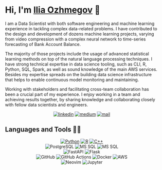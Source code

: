 
# Hi, I'm [Ilia Ozhmegov](https://www.linkedin.com/in/ilia-ozhmegov/) 👋

I am a Data Scientist with both software engineering and machine learning experience in tackling complex data-related problems. I have contributed to the design and development of dozens machine learning projects, varying from video compression with a complex neural network to time-series forecasting of Bank Account Balance. 

The majority of those projects include the usage of advanced statistical learning methods on top of the natural language processing techniques. I have strong technical expertise in data science tooling, such as CLI, R, Python, SQL, Spark, as well as sound knowledge of the main AWS services. Besides my expertise spreads on the building data science infrastructure that helps to enable continuous model monitoring and maintaining.

Working with stakeholders and facilitating cross-team collaboration has been a crucial part of my experience. I enjoy working in a team and achieving results together, by sharing knowledge and collaborating closely with fellow data scientists and engineers.

<p align="center">
  <a href="https://www.linkedin.com/in/ilia-ozhmegov/"><img alt="linkedin" src="https://img.shields.io/badge/-ilia.ozhmegov-000000?style=flat-square&logo=Linkedin&logoColor=white"></a>
  <a href="https://medium.com/@ilia.ozhmegov"><img alt="medium" src="https://img.shields.io/badge/-@ilia.ozhmegov-000000?style=flat-square&labelColor=000000&logo=Medium"></a>
  <a href="mailto:ilia.Ozhmegov@gmail.com"><img alt="mail" src="https://img.shields.io/badge/-ilia.ozhmegov@gmail.com-000000?style=flat-square&logo=Gmail&logoColor=white"></a>
</p>

## Languages and Tools 👨‍💻 
<!--- Languages --->
<p align="center">
    <a href="https://github.com/iliaozhmegov?tab=repositories&language=python" target="_blank"><img alt="Python" src="https://img.shields.io/badge/-python-3776AB?style=flat-square&logo=Python&logoColor=white"></a>
    <a href="https://github.com/iliaozhmegov?tab=repositories&language=r" target="_blank"><img alt="R" src="https://img.shields.io/badge/-R-276DC3?style=flat-square&logo=R&logoColor=white"></a>
    <a href="https://github.com/iliaozhmegov?tab=repositories&language=c%2B%2B" target="_blank"><img alt="C++" src="https://img.shields.io/badge/-C%2B%2B-00599C?style=flat-square&logo=C%2B%2B&logoColor=white"></a>
  <br>

  <!--- Data Bases --->

  <img alt="PostgreSQL" src="https://img.shields.io/badge/-PostgreSQL-FF8000?style=flat-square&logo=postgresql&logoColor=white">
  <img alt="MS SQL" src="https://img.shields.io/badge/-MS%20SQL-FF8060?style=flat-square&logo=microsoftsqlserver&logoColor=white">
  <img alt="MS SQL" src="https://img.shields.io/badge/-MongoDB-FF8080?style=flat-square&logo=mongodb&logoColor=white">
  <br>

  <!--- APIs --->

  <img alt="FastAPI" src="https://img.shields.io/badge/-FastAPI-009C59?style=flat-square&logo=fastapi&logoColor=white">
  <img alt="Flask" src="https://img.shields.io/badge/-Flask-009059?style=flat-square&logo=flask&logoColor=white">
  <br>

  <!--- Deployment --->

  <img alt="GitHub" src="https://img.shields.io/badge/-GitHub-8000f0?style=flat-square&logo=github&logoColor=white">
  <img alt="GitHub Actions" src="https://img.shields.io/badge/-GitHub Actions-8000e0?style=flat-square&logo=githubactions&logoColor=white">
  <img alt="Docker" src="https://img.shields.io/badge/-Docker-8000d9?style=flat-square&logo=docker&logoColor=white">
  <img alt="AWS" src="https://img.shields.io/badge/-AWS-8000c9?style=flat-square&logo=amazonaws&logoColor=white">
  <br>

  <!--- Some fav tools --->

  <img alt="Neovim" src="https://img.shields.io/badge/-Neovim-008080?style=flat-square&logo=neovim&logoColor=white">
  <img alt="Jupyter" src="https://img.shields.io/badge/-Jupyter Ascending-008080?style=flat-square&logo=jupyter&logoColor=white">
</p>
